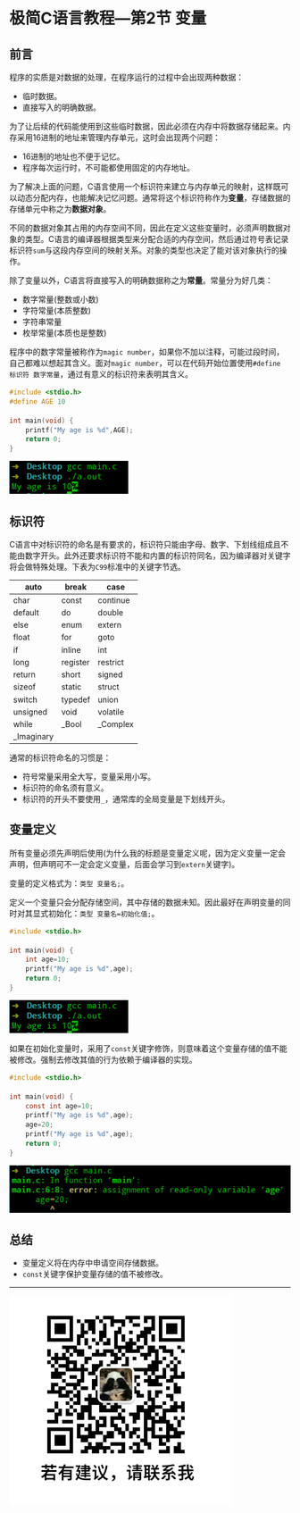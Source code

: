 # 极简C语言教程—第2节 变量

## 前言

程序的实质是对数据的处理，在程序运行的过程中会出现两种数据：

- 临时数据。
- 直接写入的明确数据。

为了让后续的代码能使用到这些临时数据，因此必须在内存中将数据存储起来。内存采用16进制的地址来管理内存单元，这时会出现两个问题：

- 16进制的地址也不便于记忆。
- 程序每次运行时，不可能都使用固定的内存地址。

为了解决上面的问题，C语言使用一个标识符来建立与内存单元的映射，这样既可以动态分配内存，也能解决记忆问题。通常将这个标识符称作为**变量**，存储数据的存储单元中称之为**数据对象**。

不同的数据对象其占用的内存空间不同，因此在定义这些变量时，必须声明数据对象的类型。C语言的编译器根据类型来分配合适的内存空间，然后通过符号表记录标识符`sum`与这段内存空间的映射关系。对象的类型也决定了能对该对象执行的操作。

除了变量以外，C语言将直接写入的明确数据称之为**常量**。常量分为好几类：

- 数字常量(整数或小数)
- 字符常量(本质整数)
- 字符串常量
- 枚举常量(本质也是整数)

程序中的数字常量被称作为`magic number`，如果你不加以注释，可能过段时间，自己都难以想起其含义。面对`magic number`，可以在代码开始位置使用`#define 标识符 数字常量`，通过有意义的标识符来表明其含义。

```c
#include <stdio.h>
#define AGE 10

int main(void) {
    printf("My age is %d",AGE);
    return 0;
}
```

![常量](图片/2/常量.png)

## 标识符

C语言中对标识符的命名是有要求的，标识符只能由字母、数字、下划线组成且不能由数字开头。此外还要求标识符不能和内置的标识符同名，因为编译器对关键字将会做特殊处理。下表为`C99`标准中的关键字节选。

| auto       | break    | case     |
| ---------- | -------- | -------- |
| char       | const    | continue |
| default    | do       | double   |
| else       | enum     | extern   |
| float      | for      | goto     |
| if         | inline   | int      |
| long       | register | restrict |
| return     | short    | signed   |
| sizeof     | static   | struct   |
| switch     | typedef  | union    |
| unsigned   | void     | volatile |
| while      | _Bool    | _Complex |
| _Imaginary |          |          |

通常的标识符命名的习惯是：

- 符号常量采用全大写，变量采用小写。
- 标识符的命名须有意义。
- 标识符的开头不要使用`_`，通常库的全局变量是下划线开头。

## 变量定义

所有变量必须先声明后使用(为什么我的标题是变量定义呢，因为定义变量一定会声明，但声明可不一定会定义变量，后面会学习到`extern`关键字)。

变量的定义格式为：`类型 变量名;`。

定义一个变量只会分配存储空间，其中存储的数据未知。因此最好在声明变量的同时对其显式初始化：`类型 变量名=初始化值;`。

```c
#include <stdio.h>

int main(void) {
    int age=10;
    printf("My age is %d",age);
    return 0;
}
```

![常量](图片/2/常量.png)

如果在初始化变量时，采用了`const`关键字修饰，则意味着这个变量存储的值不能被修改。强制去修改其值的行为依赖于编译器的实现。

```c
#include <stdio.h>

int main(void) {
    const int age=10;
    printf("My age is %d",age);
    age=20;
    printf("My age is %d",age);
    return 0;
}
```

![const修饰符](图片/2/const修饰符.png)



## 总结

- 变量定义将在内存中申请空间存储数据。
- `const`关键字保护变量存储的值不被修改。

----

![微信号](图片/微信号.png)